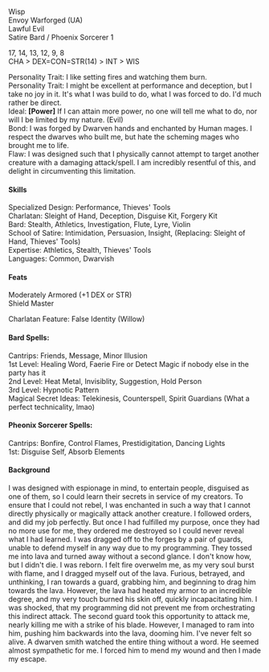 Wisp \
Envoy Warforged (UA) \
Lawful Evil \
Satire Bard / Phoenix Sorcerer 1

17, 14, 13, 12, 9, 8 \
CHA > DEX=CON=STR(14) > INT > WIS

Personality Trait: I like setting fires and watching them burn. \
Personality Trait: I might be excellent at performance and deception, but I take no joy in it. It's what I was build to do, what I was forced to do. I'd much rather be direct. \
Ideal: **[Power]** If I can attain more power, no one will tell me what to do, nor will I be limited by my nature. (Evil) \
Bond: I was forged by Dwarven hands and enchanted by Human mages. I respect the dwarves who built me, but hate the scheming mages who brought me to life. \
Flaw: I was designed such that I physically cannot attempt to target another creature with a damaging attack/spell. I am incredibly resentful of this, and delight in circumventing this limitation.

#### Skills
Specialized Design: Performance, Thieves' Tools \
Charlatan: Sleight of Hand, Deception, Disguise Kit, Forgery Kit \
Bard: Stealth, Athletics, Investigation, Flute, Lyre, Violin \
School of Satire: Intimidation, Persuasion, Insight, (Replacing: Sleight of Hand, Thieves' Tools) \
Expertise: Athletics, Stealth, Thieves' Tools \
Languages: Common, Dwarvish

#### Feats
Moderately Armored (+1 DEX or STR) \
Shield Master

Charlatan Feature: False Identity (Willow)

#### Bard Spells: 
Cantrips: Friends, Message, Minor Illusion \
1st Level: Healing Word, Faerie Fire or Detect Magic if nobody else in the party has it \
2nd Level: Heat Metal, Invisiblity, Suggestion, Hold Person \
3rd Level: Hypnotic Pattern \
Magical Secret Ideas: Telekinesis, Counterspell, Spirit Guardians (What a perfect technicality, lmao)

#### Pheonix Sorcerer Spells: 
Cantrips: Bonfire, Control Flames, Prestidigitation, Dancing Lights \
1st: Disguise Self, Absorb Elements 

#### Background
I was designed with espionage in mind, to entertain people, disguised as one of them, so I could learn their secrets in service of my creators. To ensure that I could not rebel, I was enchanted in such a way that I cannot directly physically or magically attack another creature. I followed orders, and did my job perfectly. But once I had fulfilled my purpose, once they had no more use for me, they ordered me destroyed so I could never reveal what I had learned. I was dragged off to the forges by a pair of guards, unable to defend myself in any way due to my programming. They tossed me into lava and turned away without a second glance. I don't know how, but I didn't die. I was reborn. I felt fire overwelm me, as my very soul burst with flame, and I dragged myself out of the lava. Furious, betrayed, and unthinking, I ran towards a guard, grabbing him, and beginning to drag him towards the lava. However, the lava had heated my armor to an incredible degree, and my very touch burned his skin off, quickly incapacitating him. I was shocked, that my programming did not prevent me from orchestrating this indirect attack. The second guard took this opportunity to attack me, nearly killing me with a strike of his blade. However, I managed to ram into him, pushing him backwards into the lava, dooming him. I've never felt so alive. A dwarven smith watched the entire thing without a word. He seemed almost sympathetic for me. I forced him to mend my wound and then I made my escape.
